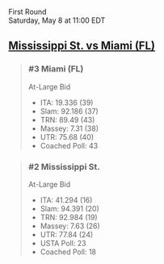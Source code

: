 First Round  
Saturday, May 8 at 11:00 EDT
## [Mississippi St. vs Miami (FL)](https://www.ncaa.com/game/5833375) 

> ### #3 Miami (FL)  
> At-Large Bid  
> - ITA: 19.336 (39)  
> - Slam: 92.186 (37)  
> - TRN: 89.49 (43)  
> - Massey: 7.31 (38)  
> - UTR: 75.68 (40)  
> - Coached Poll: 43  

> ### #2 Mississippi St.  
> At-Large Bid  
> - ITA: 41.294 (16)  
> - Slam: 94.391 (20)  
> - TRN: 92.984 (19)  
> - Massey: 7.63 (26)  
> - UTR: 77.84 (24)  
> - USTA Poll: 23  
> - Coached Poll: 18  